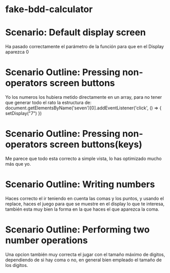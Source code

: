# fake-bdd-calculator

# Scenario: Default display screen
Ha pasado correctamente el parámetro de la función para que en el Display aparezca 0

# Scenario Outline: Pressing non-operators screen buttons
Yo los numeros los hubiera metido directamente en un array, para no tener que generar todo el rato la estructura de:
document.getElementsByName('seven')[0].addEventListener('click', () => {
  setDisplay("7")
})

# Scenario Outline: Pressing non-operators screen buttons(keys)
Me parece que todo esta correcto a simple vista, lo has optimizado mucho más que yo.

# Scenario Outline: Writing numbers
Haces correcto el ir teniendo en cuenta las comas y los puntos, y usando el replace, haces el juego para que se muestre en el display lo que te interesa, también esta muy bien la forma en la que haces el que aparezca la coma.

# Scenario Outline: Performing two number operations
Una opcion también muy correcta el jugar con el tamaño máximo de digitos, dependiendo de si hay coma o no, en general bien empleado el tamaño de los digitos.

